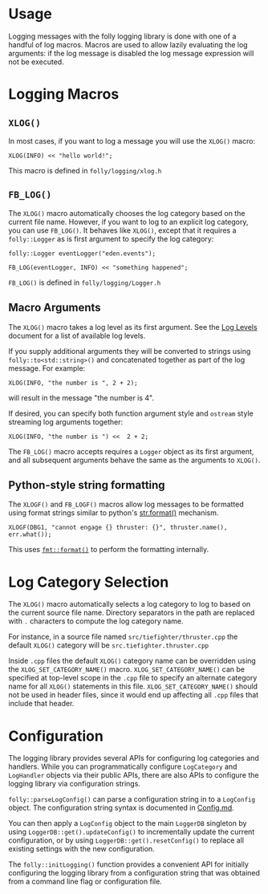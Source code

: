 # Usage

Logging messages with the folly logging library is done with one of a handful
of log macros.  Macros are used to allow lazily evaluating the log arguments:
if the log message is disabled the log message expression will not be executed.

# Logging Macros

## `XLOG()`

In most cases, if you want to log a message you will use the `XLOG()` macro:

```
XLOG(INFO) << "hello world!";
```

This macro is defined in `folly/logging/xlog.h`

## `FB_LOG()`

The `XLOG()` macro automatically chooses the log category based on the current
file name.  However, if you want to log to an explicit log category, you can
use `FB_LOG()`.  It behaves like `XLOG()`, except that it requires a
`folly::Logger` as is first argument to specify the log category:

```
folly::Logger eventLogger("eden.events");

FB_LOG(eventLogger, INFO) << "something happened";
```

`FB_LOG()` is defined in `folly/logging/Logger.h`

## Macro Arguments

The `XLOG()` macro takes a log level as its first argument.  See the
[Log Levels](LogLevels.md) document for a list of available log levels.

If you supply additional arguments they will be converted to strings using
`folly::to<std::string>()` and concatenated together as part of the log
message.  For example:

```
XLOG(INFO, "the number is ", 2 + 2);
```

will result in the message "the number is 4".

If desired, you can specify both function argument style and `ostream` style
streaming log arguments together:

```
XLOG(INFO, "the number is ") <<  2 + 2;
```

The `FB_LOG()` macro accepts requires a `Logger` object as its first argument,
and all subsequent arguments behave the same as the arguments to `XLOG()`.

## Python-style string formatting

The `XLOGF()` and `FB_LOGF()` macros allow log messages to be formatted using
format strings similar to python's
[str.format()](https://docs.python.org/3/library/string.html#formatspec)
mechanism.

```
XLOGF(DBG1, "cannot engage {} thruster: {}", thruster.name(), err.what());
```

This uses [`fmt::format()`](https://fmt.dev/latest/api.html) to perform the
formatting internally.

# Log Category Selection

The `XLOG()` macro automatically selects a log category to log to based on the
current source file name.  Directory separators in the path are replaced with
`.` characters to compute the log category name.

For instance, in a source file named `src/tiefighter/thruster.cpp` the default
`XLOG()` category will be `src.tiefighter.thruster.cpp`

Inside `.cpp` files the default `XLOG()` category name can be overridden using
the `XLOG_SET_CATEGORY_NAME()` macro.  `XLOG_SET_CATEGORY_NAME()` can be
specified at top-level scope in the `.cpp` file to specify an alternate
category name for all `XLOG()` statements in this file.
`XLOG_SET_CATEGORY_NAME()` should not be used in header files, since it would
end up affecting all `.cpp` files that include that header.

# Configuration

The logging library provides several APIs for configuring log categories and
handlers.  While you can programmatically configure `LogCategory` and
`LogHandler` objects via their public APIs, there are also APIs to configure
the logging library via configuration strings.

`folly::parseLogConfig()` can parse a configuration string in to a `LogConfig`
object.  The configuration string syntax is documented in
[Config.md](Config.md).

You can then apply a `LogConfig` object to the main `LoggerDB` singleton by
using `LoggerDB::get().updateConfig()` to incrementally update the current
configuration, or by using `LoggerDB::get().resetConfig()` to replace all
existing settings with the new configuration.

The `folly::initLogging()` function provides a convenient API for initially
configuring the logging library from a configuration string that was obtained
from a command line flag or configuration file.
